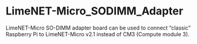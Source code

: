# LimeNET-Micro_SODIMM_Adapter
LimeNET-Micro SO-DIMM adapter board can be used to connect “classic” Raspberry Pi to LimeNET-Micro v2.1 instead of CM3 (Compute module 3).

